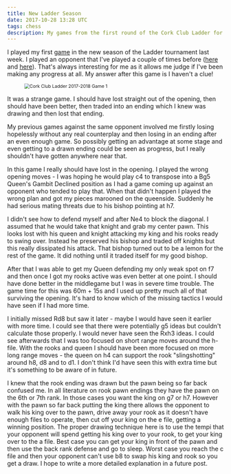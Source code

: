 ```yaml
---
title: New Ladder Season
date: 2017-10-28 13:28 UTC
tags: chess
description: My games from the first round of the Cork Club Ladder for the 2017-2018 season
---
```


I played my first [game](http://www.gerardcondon.com/chess/cork-club-ladder-2017-2018/572-condon-gerard-1.html) in the new season of the Ladder tournament last week. 
I played an opponent that I've played a couple of times before ([here](http://www.gerardcondon.com/chess/cork-club-championship-2015-2016/572-condon-gerard-5.html) and [here](http://www.gerardcondon.com/chess/cork-club-championship-2016-2017/condon-gerard-572-3.html)). 
That's always interesting for me as it allows me judge if I've been making any progress at all. 
My answer after this game is I haven't a clue!

<figure>
    <img alt="Cork Club Ladder 2017-2018 Game 1" src="http://www.gerardcondon.com/chess/images/games/cork-ladder-2017-2018-1.gif" class="img-responsive center" style="zoom: 0.75">
</figure>

It was a strange game. I should have lost straight out of the opening, then should have been better, then traded into an ending which I knew was drawing and then lost that ending.

My previous games against the same opponent involved me firstly losing hopelessly without any real counterplay and then losing in an ending after an even enough game. 
So possibly getting an advantage at some stage and even getting to a drawn ending could be seen as progress, but I really shouldn't have gotten anywhere near that.

In this game I really should have lost in the opening. 
I played the wrong opening moves - I was hoping he would play c4 to transpose into a Bg5 Queen's Gambit Declined position as I had a game coming up against an opponent who tended to play that. 
When that didn't happen I played the wrong plan and got my pieces marooned on the queenside. 
Suddenly he had serious mating threats due to his bishop pointing at h7.

I didn't see how to defend myself and after Ne4 to block the diagonal. 
I assumed that he would take that knight and grab my center pawn. 
This looks lost with his queen and knight attacking my king and his rooks ready to swing over. 
Instead he preserved his bishop and traded off knights but this really dissipated his attack. 
That bishop turned out to be a lemon for the rest of the game. 
It did nothing until it traded itself for my good bishop.

After that I was able to get my Queen defending my only weak spot on f7 and then once I got my rooks active was even better at one point. 
I should have done better in the middlegame but I was in severe time trouble. 
The game time for this was 60m + 15s and I used up pretty much all of that surviving the opening. 
It's hard to know which of the missing tactics I would have seen if I had more time.

I initially missed Rd8 but saw it later - maybe I would have seen it earlier with more time. 
I could see that there were potentially g5 ideas but couldn't calculate those properly. 
I would never have seen the Rxh3 ideas. 
I could see afterwards that I was too focused on short range moves around the h-file. 
With the rooks and queen I should have been more focused on more long range moves - the queen on h4 can support the rook "slingshotting" around h8, d8 and to d1. 
I don't think I'd have seen this with extra time but it's something to be aware of in future.

I knew that the rook ending was drawn but the pawn being so far back confused me. 
In all literature on rook pawn endings they have the pawn on the 6th or 7th rank. 
In those cases you want the king on g7 or h7. 
However with the pawn so far back putting the king there allows the opponent to walk his king over to the pawn, drive away your rook as it doesn't have enough files to operate, then cut off your king on the e file, getting a winning position. 
The proper drawing technique here is to use the tempi that your opponent will spend getting his king over to your rook, to get your king over to the a file. 
Best case you can get your king in front of the pawn and then use the back rank defense and go to sleep. 
Worst case you reach the c file and then your opponent can't use b8 to swap his king and rook so you get a draw. 
I hope to write a more detailed explanation in a future post.